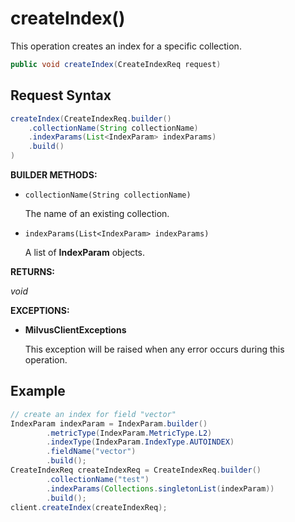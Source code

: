 # createIndex()

This operation creates an index for a specific collection.

```java
public void createIndex(CreateIndexReq request)
```

## Request Syntax

```java
createIndex(CreateIndexReq.builder()
    .collectionName(String collectionName)
    .indexParams(List<IndexParam> indexParams)
    .build()
)
```

**BUILDER METHODS:**

- `collectionName(String collectionName)`

    The name of an existing collection.

- `indexParams(List<IndexParam> indexParams)`

    A list of **IndexParam** objects.

**RETURNS:**

*void*

**EXCEPTIONS:**

- **MilvusClientExceptions**

    This exception will be raised when any error occurs during this operation.

## Example

```java
// create an index for field "vector"
IndexParam indexParam = IndexParam.builder()
        .metricType(IndexParam.MetricType.L2)
        .indexType(IndexParam.IndexType.AUTOINDEX)
        .fieldName("vector")
        .build();
CreateIndexReq createIndexReq = CreateIndexReq.builder()
        .collectionName("test")
        .indexParams(Collections.singletonList(indexParam))
        .build();
client.createIndex(createIndexReq);
```

